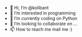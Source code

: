 - 👋 Hi, I’m @kolibant
- 👀 I’m interested in programming
- 🌱 I’m currently coding on Python
- 💞️ I’m looking to collaborate on ...
- 📫 How to reach me mail me :)

<!---
kolibant/kolibant is a ✨ special ✨ repository because its `README.md` (this file) appears on your GitHub profile.
You can click the Preview link to take a look at your changes.
--->
